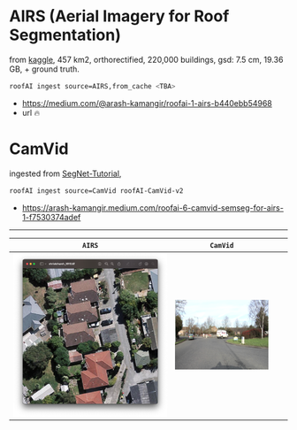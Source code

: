 # AIRS (Aerial Imagery for Roof Segmentation)

from [kaggle](https://www.kaggle.com/datasets/atilol/aerialimageryforroofsegmentation), 457 km2, orthorectified, 220,000 buildings, gsd: 7.5 cm, 19.36 GB, + ground truth.

```bash
roofAI ingest source=AIRS,from_cache <TBA>
```

- https://medium.com/@arash-kamangir/roofai-1-airs-b440ebb54968
- url 🔥


# CamVid

ingested from [SegNet-Tutorial](https://github.com/alexgkendall/SegNet-Tutorial),

```bash
roofAI ingest source=CamVid roofAI-CamVid-v2
```

- https://arash-kamangir.medium.com/roofai-6-camvid-semseg-for-airs-1-f7530374adef

---

| `AIRS` | `CamVid` | | |
|---|---|---|---|
| ![image](../assets/AIRS.png) | ![image](../assets/CamVid.png) | | |